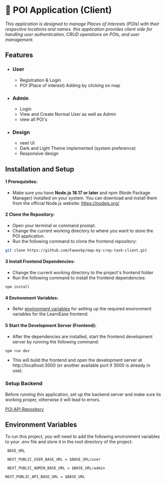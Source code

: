# 🚀 POI Application (Client)
_This application is designed to manage Places of Interests (POIs) with their respective locations and names. this application provides client side for handling user authentication, CRUD operations on POIs, and user management._

## Features
  - ### User
      - Registration & Login
      - POI (Place of interest) Adding by clicking on map
  - ### Admin
      - Login
      - View and Create Normal User as well as Admin
      - view all POI's
  - ### Design
      - neet UI
      - Dark and Light Theme implemented (system preference)
      - Responsive design

## Installation and Setup

#### 1 Prerequisites:
- Make sure you have __Node.js 18.17 or later__  and npm (Node Package Manager) installed on your system. You can download and install them from the official Node.js website: https://nodejs.org/

#### 2 Clone the Repository:

- Open your terminal or command prompt.
- Change the current working directory to where you want to store the POI application.
- Run the following command to clone the frontend repository:
```bash
git clone https://github.com/Fawaskp/map-my-crop-task-client.git
```
#### 3 Install Frontend Dependencies:
- Change the current working directory to the project's frontend folder
- Run the following command to install the frontend dependencies:
```bach
npm install
```

#### 4 Environment Variables:
- Refer [environment variables](https://github.com/Fawaskp/map-my-crop-task-client#environment-variables) for setting up the required environment variables for the LearnEase frontend.


#### 5 Start the Development Server (Frontend):
- After the dependencies are installed, start the frontend development server by running the following command:
```bash
npm run dev
```
- This will build the frontend and open the development server at http://localhost:3000 (or another available port if 3000 is already in use).

### Setup Backend
Before running this application, set up the backend server and make sure its working proper, otherwise  it will lead to errors.

[POI API Repository](https://github.com/Fawaskp/map-my-crop-task-api)

## Environment Variables

To run this project, you will need to add the following environment variables to your .env file and store it in the root directory of the project:

` BASE_URL`

` NEXT_PUBLIC_USER_BASE_URL = $BASE_URL/user`

` NEXT_PUBLIC_ADMIN_BASE_URL = $BASE_URL/admin`

 `NEXT_PUBLIC_API_BASE_URL = $BASE_URL`
